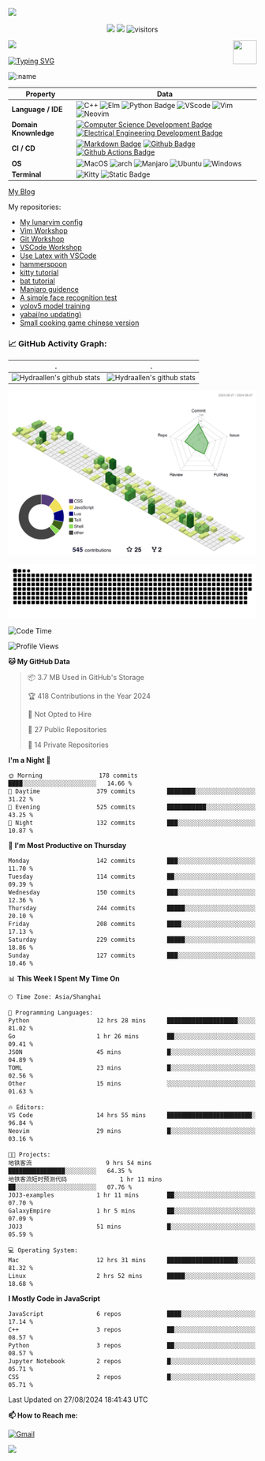 ![](assets/Bottom_up.svg)

<!--   my-icons -->

<p align="center">
    <a href="https://github.com/Hydraallen/Hydraallen"><img src="https://img.shields.io/badge/status-updating-brightgreen.svg"></a>
    <a href="https://github.com/Hydraallen/Hydraallen/graphs/contributors"><img src="https://img.shields.io/github/contributors/Hydraallen/Hydraallen?color=blue"></a>
    <img src="https://visitor-badge.laobi.icu/badge?page_id=Hydraallen.Hydraallen" alt="visitors"/>   
</p>

<!--   my-header-img -->
![](./src/header_.png)
<a href="https://www.python.org/"><img src="https://upload.wikimedia.org/wikipedia/commons/c/c3/Python-logo-notext.svg" align="right" height="48" width="48" ></a>


<!--   my-ticker -->    
[![Typing SVG](https://readme-typing-svg.herokuapp.com?color=%2336BCF7&center=true&vCenter=true&width=600&lines=Hi+there+👋,+I+am+Hydraalen;+Welcome+to+My+Profile!;Over+some+years+of+programming+experience;Always+learning+new+things+;Machine+learning+enthusiast+)](https://git.io/typing-svg)

![:name](https://count.getloli.com/get/@:Hydraallen?theme=rule34)
<!--   my-skils -->

| Property                                        | Data                                                         |
| ----------------------------------------------- | ------------------------------------------------------------ |
| **Language / IDE**                              | ![C++](https://img.shields.io/badge/C%2B%2B-3776AB?logo=cplusplus&logoColor=%2300599C)  ![Elm](https://img.shields.io/badge/Elm-3776AB?logo=elm&logoColor=%231293D8&link=https%3A%2F%2Felm-lang.org%2F)  ![Python Badge](https://img.shields.io/badge/-Python-3776AB?style=flat&logo=Python&logoColor=white)  ![VScode](https://img.shields.io/badge/VSCode-3776AB?logo=visualstudiocode&logoColor=%23007ACC&link=https%3A%2F%2Fcode.visualstudio.com%2F)  ![Vim](https://img.shields.io/badge/Vim-3776AB?logo=vim&logoColor=%23019733&link=https%3A%2F%2Fgithub.com%2FHydraallen%2FVim-Workshop)  ![Neovim](https://img.shields.io/badge/Neovim-3776AB?logo=neovim&logoColor=%2357A143&link=https%3A%2F%2Fgithub.com%2FHydraallen%2FVim-Workshop) |
| **Domain Knownledge**                           | [![Computer Science Development Badge](https://img.shields.io/badge/-Computer%20Science-FAB040?style=flat&logoColor=white)](https://github.com/search?q=user%3ABEPb&type=Repositories) [![Electrical Engineering Development Badge](https://img.shields.io/badge/-Electrical%20Engineering-4C8CBF?style=flat&logoColor=white)](https://github.com/search?q=user%3ABEPb&type=Repositories) |
| **CI / CD**                                     | [![Markdown Badge](https://img.shields.io/badge/-Markdown-2088FF?style=flat&logo=Markdown&logoColor=white)](https://github.com/BEPb/BEPb) [![Github Badge](https://img.shields.io/badge/-Github%20-2088FF?style=flat&logo=Github&logoColor=white)](https://github.com/BEPb/BEPb) [![Github Actions Badge](https://img.shields.io/badge/-Git%20-2088FF?style=flat&logo=Git&logoColor=white)](https://github.com/BEPb/BEPb) |
| **OS**                                          | ![MacOS](https://img.shields.io/badge/MacOS-white?style=flat-square%26amp&logo=macos&logoColor=%23000000) ![arch](https://img.shields.io/badge/Arch-black?style=flat-square%26amp&logo=archlinux&logoColor=%231793D1) ![Manjaro](https://img.shields.io/badge/Manjaro-black?style=flat-square%26amp&logo=manjaro&logoColor=%2335BF5C) ![Ubuntu](https://img.shields.io/badge/Ubuntu-black?style=flat-square%26amp&logo=ubuntu&logoColor=%23E95420) ![Windows](https://img.shields.io/badge/Windows-black?style=flat-square%26amp&logo=windows&logoColor=%230078D4)|
| **Terminal**                                          | ![Kitty](https://img.shields.io/badge/Kitty-white?style=flat-square%26amp&link=https%3A%2F%2Fgithub.com%2Fkovidgoyal%2Fkitty) ![Static Badge](https://img.shields.io/badge/iterm2-white?style=flat-square%26amp&logo=iterm2&logoColor=%23000000&link=https%3A%2F%2Fgithub.com%2Fkovidgoyal%2Fkitty)|

[My Blog](https://hydraallen.github.io/)

My repositories:

- [My lunarvim config](https://github.com/Hydraallen/lvim)
- [Vim Workshop](https://github.com/Hydraallen/Vim-Workshop)
- [Git Workshop](https://github.com/Hydraallen/Basic_Git_wksp)
- [VSCode Workshop](https://github.com/Hydraallen/VSCode_wksp)
- [Use Latex with VSCode](https://github.com/Hydraallen/Latex-vscode)
- [hammerspoon](https://github.com/Hydraallen/hammerspoon)
- [kitty tutorial](https://github.com/Hydraallen/kitty)
- [bat tutorial](https://github.com/Hydraallen/bat)
- [Manjaro guidence](https://github.com/Hydraallen/Manjaro)
- [A simple face recognition test](https://github.com/Hydraallen/Face-recognition)
- [yolov5 model training](https://github.com/Hydraallen/yolov5)
- [yabai(no updating)](https://github.com/Hydraallen/yabai_Usage)
- [Small cooking game chinese version](https://github.com/Hydraallen/CookingGame)



<!--   GitHub stats graph -->
### 📈 GitHub Activity Graph:


| .                                                                                                                                       | .                                                                                                                         |
|-----------------------------------------------------------------------------------------------------------------------------------------|---------------------------------------------------------------------------------------------------------------------------|
| ![Hydraallen's github stats](https://github-readme-stats.vercel.app/api?username=Hydraallen&show_icons=true&theme=radical&include_all_commits=true) | ![Hydraallen's github stats](https://github-readme-stats.vercel.app/api/top-langs/?username=Hydraallen&theme=radical&layout=compact) |



<!--   profile-green-animate -->

![](./profile-3d-contrib/profile-green-animate.svg)

<!--   grid-snake -->
![](https://github.com/Hydraallen/Hydraallen/blob/output/github-contribution-grid-snake.svg)

<!--START_SECTION:waka-->
![Code Time](http://img.shields.io/badge/Code%20Time-458%20hrs%2054%20mins-blue)

![Profile Views](http://img.shields.io/badge/Profile%20Views-0-blue)

**🐱 My GitHub Data** 

> 📦 3.7 MB Used in GitHub's Storage 
 > 
> 🏆 418 Contributions in the Year 2024
 > 
> 🚫 Not Opted to Hire
 > 
> 📜 27 Public Repositories 
 > 
> 🔑 14 Private Repositories 
 > 
**I'm a Night 🦉** 

```text
🌞 Morning                178 commits         ████░░░░░░░░░░░░░░░░░░░░░   14.66 % 
🌆 Daytime                379 commits         ████████░░░░░░░░░░░░░░░░░   31.22 % 
🌃 Evening                525 commits         ███████████░░░░░░░░░░░░░░   43.25 % 
🌙 Night                  132 commits         ███░░░░░░░░░░░░░░░░░░░░░░   10.87 % 
```
📅 **I'm Most Productive on Thursday** 

```text
Monday                   142 commits         ███░░░░░░░░░░░░░░░░░░░░░░   11.70 % 
Tuesday                  114 commits         ██░░░░░░░░░░░░░░░░░░░░░░░   09.39 % 
Wednesday                150 commits         ███░░░░░░░░░░░░░░░░░░░░░░   12.36 % 
Thursday                 244 commits         █████░░░░░░░░░░░░░░░░░░░░   20.10 % 
Friday                   208 commits         ████░░░░░░░░░░░░░░░░░░░░░   17.13 % 
Saturday                 229 commits         █████░░░░░░░░░░░░░░░░░░░░   18.86 % 
Sunday                   127 commits         ███░░░░░░░░░░░░░░░░░░░░░░   10.46 % 
```


📊 **This Week I Spent My Time On** 

```text
🕑︎ Time Zone: Asia/Shanghai

💬 Programming Languages: 
Python                   12 hrs 28 mins      ████████████████████░░░░░   81.02 % 
Go                       1 hr 26 mins        ██░░░░░░░░░░░░░░░░░░░░░░░   09.41 % 
JSON                     45 mins             █░░░░░░░░░░░░░░░░░░░░░░░░   04.89 % 
TOML                     23 mins             █░░░░░░░░░░░░░░░░░░░░░░░░   02.56 % 
Other                    15 mins             ░░░░░░░░░░░░░░░░░░░░░░░░░   01.63 % 

🔥 Editors: 
VS Code                  14 hrs 55 mins      ████████████████████████░   96.84 % 
Neovim                   29 mins             █░░░░░░░░░░░░░░░░░░░░░░░░   03.16 % 

🐱‍💻 Projects: 
地铁客流                     9 hrs 54 mins       ████████████████░░░░░░░░░   64.35 % 
地铁客流短时预测代码               1 hr 11 mins        ██░░░░░░░░░░░░░░░░░░░░░░░   07.76 % 
JOJ3-examples            1 hr 11 mins        ██░░░░░░░░░░░░░░░░░░░░░░░   07.70 % 
GalaxyEmpire             1 hr 5 mins         ██░░░░░░░░░░░░░░░░░░░░░░░   07.09 % 
JOJ3                     51 mins             █░░░░░░░░░░░░░░░░░░░░░░░░   05.59 % 

💻 Operating System: 
Mac                      12 hrs 31 mins      ████████████████████░░░░░   81.32 % 
Linux                    2 hrs 52 mins       █████░░░░░░░░░░░░░░░░░░░░   18.68 % 
```

**I Mostly Code in JavaScript** 

```text
JavaScript               6 repos             ████░░░░░░░░░░░░░░░░░░░░░   17.14 % 
C++                      3 repos             ██░░░░░░░░░░░░░░░░░░░░░░░   08.57 % 
Python                   3 repos             ██░░░░░░░░░░░░░░░░░░░░░░░   08.57 % 
Jupyter Notebook         2 repos             █░░░░░░░░░░░░░░░░░░░░░░░░   05.71 % 
CSS                      2 repos             █░░░░░░░░░░░░░░░░░░░░░░░░   05.71 % 
```




 Last Updated on 27/08/2024 18:41:43 UTC
<!--END_SECTION:waka-->




**📫 How to Reach me:**
<p align="left">
<a href="mailto:allen_wr@126.com" target="blank"><img align="center" src="https://raw.githubusercontent.com/BEPb/BEPb/master/assets/gmail.svg" alt="Gmail" height="30" width="30" /></a>
</p>



</p>


![](assets/Bottom_down.svg)
